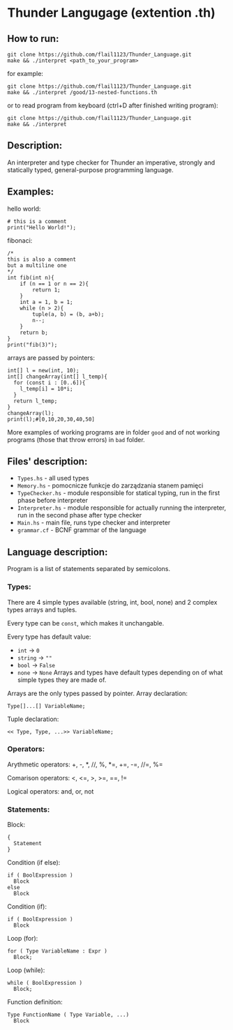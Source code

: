 # Thunder Langugage (extention .th)
## How to run: 
```
git clone https://github.com/flail1123/Thunder_Language.git
make && ./interpret <path_to_your_program>
```
for example:
```
git clone https://github.com/flail1123/Thunder_Language.git
make && ./interpret /good/13-nested-functions.th
```
or to read program from keyboard (ctrl+D after finished writing program):
```
git clone https://github.com/flail1123/Thunder_Language.git
make && ./interpret
```


## Description:
An interpreter and type checker for Thunder an imperative, strongly and statically typed, general-purpose programming language.

## Examples:
hello world:
```
# this is a comment
print("Hello World!");
```
fibonaci:
```
/* 
this is also a comment
but a multiline one
*/
int fib(int n){
    if (n == 1 or n == 2){
        return 1;
    }
    int a = 1, b = 1;
    while (n > 2){
        tuple(a, b) = (b, a+b);
        n--;
    }
    return b;
}
print("fib(3)");
```
arrays are passed by pointers:
```
int[] l = new(int, 10);
int[] changeArray(int[] l_temp){
  for (const i : [0..6]){
    l_temp[i] = 10*i;
  }
  return l_temp;
}
changeArray(l);
print(l);#[0,10,20,30,40,50]
```
More examples of working programs are in folder `good` and of not working programs (those that throw errors) in `bad` folder.

## Files' description:

 * `Types.hs` - all used types
 * `Memory.hs` - pomocnicze funkcje do zarządzania stanem pamięci
 * `TypeChecker.hs` - module responsible for statical typing, run in the first phase before interpreter
 * `Interpreter.hs` - module responsible for actually running the interpreter, run in the second phase after type checker
 * `Main.hs` - main file, runs type checker and interpreter
 * `grammar.cf` - BCNF grammar of the language

## Language description:
Program is a list of statements separated by semicolons.

### Types:

There are 4 simple types available (string, int, bool, none) and 2 complex types arrays and tuples.

Every type can be `const`, which makes it unchangable.

Every type has default value:
 * `int` -> `0`
 * `string` -> `""`
 * `bool` -> `False`
 * `none` -> `None`
Arrays and types have default types depending on of what simple types they are made of.

Arrays are the only types passed by pointer.
Array declaration:
```
Type[]...[] VariableName;
```
Tuple declaration:
```
<< Type, Type, ...>> VariableName;
```

### Operators:

Arythmetic operators: +, -, *, //, %, *=, +=, -=, //=, %=

Comarison operators: <, <=, >, >=, ==, !=

Logical operators: and, or, not 

### Statements:

Block: 
```
{
  Statement
}
```
Condition (if else):
```
if ( BoolExpression )
  Block 
else
  Block
```

Condition (if):
```
if ( BoolExpression )
  Block 
```

Loop (for):
```
for ( Type VariableName : Expr ) 
  Block;
```

Loop (while):
```
while ( BoolExpression ) 
  Block;
```
Function definition:
```
Type FunctionName ( Type Variable, ...) 
  Block
```
